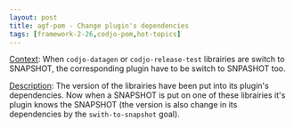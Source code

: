 ```yaml
---
layout: post
title: agf-pom - Change plugin's dependencies
tags: [framework-2-26,codjo-pom,hot-topics]
---
```

<u>Context</u>:
When ```codjo-datagen``` or ```codjo-release-test``` librairies are switch to SNAPSHOT, the corresponding plugin have to be switch to SNPASHOT too.

<u>Description</u>:
The version of the librairies have been put into its plugin's dependencies.
Now when a SNAPSHOT is put on one of these librairies it's plugin knows the SNAPSHOT (the version is also change in its dependencies by the ```swith-to-snapshot``` goal).
